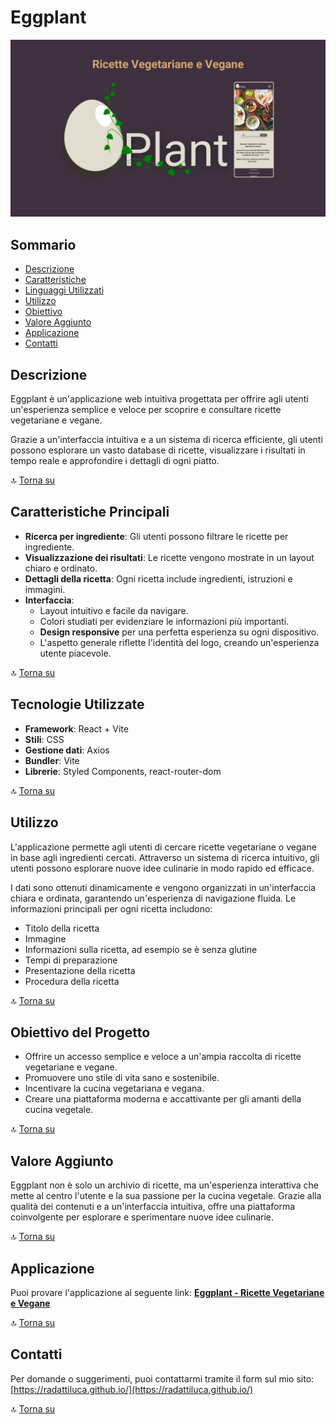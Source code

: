 # Eggplant

![Senzanome](https://github.com/radattiluca/recipe-veg-research-project/blob/main/src/assets/Image-OG.png?raw=true)

## Sommario

- [Descrizione](#descrizione)
- [Caratteristiche](#caratteristiche-principali)
- [Linguaggi Utilizzati](#tecnologie-utilizzate)
- [Utilizzo](#utilizzo)
- [Obiettivo](#obiettivo-del-progetto)
- [Valore Aggiunto](#valore-aggiunto)
- [Applicazione](#applicazione)
- [Contatti](#contatti)

## Descrizione

Eggplant è un'applicazione web intuitiva progettata per offrire agli utenti un'esperienza semplice e veloce per scoprire e consultare ricette vegetariane e vegane.

Grazie a un'interfaccia intuitiva e a un sistema di ricerca efficiente, gli utenti possono esplorare un vasto database di ricette, visualizzare i risultati in tempo reale e approfondire i dettagli di ogni piatto.

🔝 [Torna su](#sommario)

## Caratteristiche Principali

- **Ricerca per ingrediente**: Gli utenti possono filtrare le ricette per ingrediente.
- **Visualizzazione dei risultati**: Le ricette vengono mostrate in un layout chiaro e ordinato.
- **Dettagli della ricetta**: Ogni ricetta include ingredienti, istruzioni e immagini.
- **Interfaccia**:
  - Layout intuitivo e facile da navigare.
  - Colori studiati per evidenziare le informazioni più importanti.
  - **Design responsive** per una perfetta esperienza su ogni dispositivo.
  - L'aspetto generale riflette l'identità del logo, creando un'esperienza utente piacevole.

🔝 [Torna su](#sommario)

## Tecnologie Utilizzate

- **Framework**: React + Vite
- **Stili**: CSS
- **Gestione dati**: Axios
- **Bundler**: Vite
- **Librerie**: Styled Components, react-router-dom

🔝 [Torna su](#sommario)

## Utilizzo

L'applicazione permette agli utenti di cercare ricette vegetariane o vegane in base agli ingredienti cercati. Attraverso un sistema di ricerca intuitivo, gli utenti possono esplorare nuove idee culinarie in modo rapido ed efficace.

I dati sono ottenuti dinamicamente e vengono organizzati in un'interfaccia chiara e ordinata, garantendo un'esperienza di navigazione fluida. Le informazioni principali per ogni ricetta includono:

- Titolo della ricetta
- Immagine
- Informazioni sulla ricetta, ad esempio se è senza glutine
- Tempi di preparazione
- Presentazione della ricetta
- Procedura della ricetta

🔝 [Torna su](#sommario)

## Obiettivo del Progetto

- Offrire un accesso semplice e veloce a un'ampia raccolta di ricette vegetariane e vegane.
- Promuovere uno stile di vita sano e sostenibile.
- Incentivare la cucina vegetariana e vegana.
- Creare una piattaforma moderna e accattivante per gli amanti della cucina vegetale.

🔝 [Torna su](#sommario)

## Valore Aggiunto

Eggplant non è solo un archivio di ricette, ma un'esperienza interattiva che mette al centro l'utente e la sua passione per la cucina vegetale. Grazie alla qualità dei contenuti e a un'interfaccia intuitiva, offre una piattaforma coinvolgente per esplorare e sperimentare nuove idee culinarie.

🔝 [Torna su](#sommario)

## Applicazione

Puoi provare l'applicazione al seguente link:
[**Eggplant - Ricette Vegetariane e Vegane**]()

🔝 [Torna su](#sommario)

## Contatti

Per domande o suggerimenti, puoi contattarmi tramite il form sul mio sito: [https://radattiluca.github.io/](https://radattiluca.github.io/)

🔝 [Torna su](#sommario)
